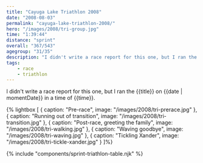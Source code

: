 ```yaml
---
title: "Cayuga Lake Triathlon 2008"
date: "2008-08-03"
permalink: "cayuga-lake-triathlon-2008/"
hero: "/images/2008/tri-group.jpg"
time: "1:39:44"
distance: "sprint"
overall: "367/543"
agegroup: "31/35"
description: "I didn't write a race report for this one, but I ran the {{title}} on {{date | momentDate}} in a time of {{time}}."
tags:
    - race
    - triathlon
---
```


I didn't write a race report for this one, but I ran the {{title}} on {{date | momentDate}} in a time of {{time}}.

{% lightbox [
    { caption: "Pre-race", image: "/images/2008/tri-prerace.jpg" },
    { caption: "Running out of transition", image: "/images/2008/tri-transition.jpg" },
    { caption: "Post-race, greeting the family", image: "/images/2008/tri-walking.jpg" },
    { caption: "Waving goodbye", image: "/images/2008/tri-waving.jpg" },
    { caption: "Tickling Xander", image: "/images/2008/tri-tickle-xander.jpg" }
]%}

{% include "components/sprint-triathlon-table.njk" %}
